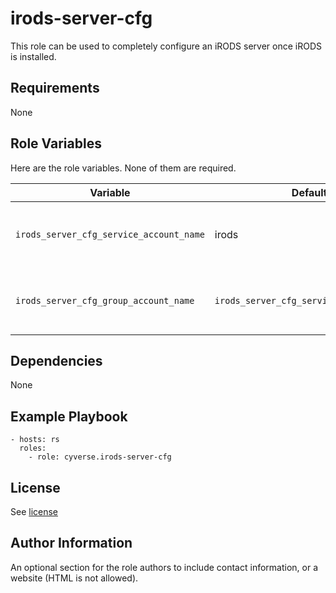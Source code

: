 irods-server-cfg
================

This role can be used to completely configure an iRODS server once iRODS is installed.


Requirements
------------

None


Role Variables
--------------

Here are the role variables. None of them are required.

Variable                                | Default                                 | Choices | Comment
--------------------------------------- | --------------------------------------- | ------- | -------
`irods_server_cfg_service_account_name` | irods                                   |         | The account used to run iRODS
`irods_server_cfg_group_account_name`   | `irods_server_cfg_service_account_name` |         | The group used to run iRODS


Dependencies
------------

None


Example Playbook
----------------

    - hosts: rs
      roles:
        - role: cyverse.irods-server-cfg


License
-------

See [license](./license.md)


Author Information
------------------

An optional section for the role authors to include contact information, or a website (HTML is not allowed).
